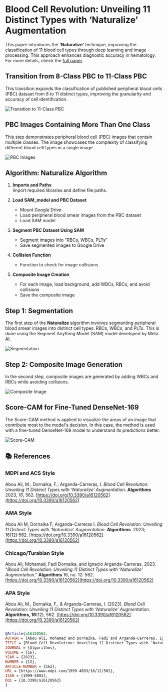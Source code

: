 # Blood Cell Revolution: Unveiling 11 Distinct Types with ‘Naturalize’ Augmentation
This paper introduces the **‘Naturalize’** technique, improving the classification of 11 blood cell types through deep learning and image processing. This approach enhances diagnostic accuracy in hematology. For more details, check the [full paper](https://www.mdpi.com/1999-4893/16/12/562).

## Transition from 8-Class PBC to 11-Class PBC
This transition expands the classification of published peripheral blood cells (PBC) dataset from 8 to 11 distinct types, improving the granularity and accuracy of cell identification.

![Transition to 11-Class PBC](https://www.mdpi.com/algorithms/algorithms-16-00562/article_deploy/html/images/algorithms-16-00562-g003-550.jpg)


## PBC Images Containing More Than One Class
This step demonstrates peripheral blood cell (PBC) images that contain multiple classes. The image showcases the complexity of classifying different blood cell types in a single image.

![PBC Images](https://www.mdpi.com/algorithms/algorithms-16-00562/article_deploy/html/images/algorithms-16-00562-g004-550.jpg)

## Algorithm: Naturalize Algorithm

1. **Imports and Paths**  
   Import required libraries and define file paths.
   
2. **Load SAM_model and PBC Dataset**  
   - Mount Google Drive  
   - Load peripheral blood smear images from the PBC dataset  
   - Load SAM model

3. **Segment PBC Dataset Using SAM**  
   - Segment images into "RBCs, WBCs, PLTs"  
   - Save segmented images to Google Drive

4. **Collision Function**  
   - Function to check for image collisions

5. **Composite Image Creation**  
   - For each image, load background, add WBCs, RBCs, and avoid collisions  
   - Save the composite image

## Step 1: Segmentation
The first step of the **Naturalize** algorithm involves segmenting peripheral blood smear images into distinct cell types: RBCs, WBCs, and PLTs. This is done using the Segment Anything Model (SAM) model developed by Meta AI.

![Segmentation](https://www.mdpi.com/algorithms/algorithms-16-00562/article_deploy/html/images/algorithms-16-00562-g005-550.jpg)

## Step 2: Composite Image Generation
In the second step, composite images are generated by adding WBCs and RBCs while avoiding collisions.

![Composite Image](https://www.mdpi.com/algorithms/algorithms-16-00562/article_deploy/html/images/algorithms-16-00562-g006-550.jpg)

## Score-CAM for Fine-Tuned DenseNet-169
The Score-CAM method is applied to visualize the areas of an image that contribute most to the model's decision. In this case, the method is used with a fine-tuned DenseNet-169 model to understand its predictions better.

![Score-CAM](https://www.mdpi.com/algorithms/algorithms-16-00562/article_deploy/html/images/algorithms-16-00562-g011-550.jpg)


## 📚 References

### MDPI and ACS Style  
Abou Ali, M.; Dornaika, F.; Arganda-Carreras, I. *Blood Cell Revolution: Unveiling 11 Distinct Types with ‘Naturalize’ Augmentation*. **Algorithms** 2023, *16*, 562. [https://doi.org/10.3390/a16120562](https://doi.org/10.3390/a16120562)

### AMA Style  
Abou Ali M, Dornaika F, Arganda-Carreras I. *Blood Cell Revolution: Unveiling 11 Distinct Types with ‘Naturalize’ Augmentation*. **Algorithms**. 2023; 16(12):562. [https://doi.org/10.3390/a16120562](https://doi.org/10.3390/a16120562)

### Chicago/Turabian Style  
Abou Ali, Mohamad, Fadi Dornaika, and Ignacio Arganda-Carreras. 2023. "*Blood Cell Revolution: Unveiling 11 Distinct Types with ‘Naturalize’ Augmentation*." **Algorithms** 16, no. 12: 562. [https://doi.org/10.3390/a16120562](https://doi.org/10.3390/a16120562)

### APA Style  
Abou Ali, M., Dornaika, F., & Arganda-Carreras, I. (2023). *Blood Cell Revolution: Unveiling 11 Distinct Types with ‘Naturalize’ Augmentation*. **Algorithms, 16**(12), 562. [https://doi.org/10.3390/a16120562](https://doi.org/10.3390/a16120562)


```bibtex

@Article{a16120562,
AUTHOR = {Abou Ali, Mohamad and Dornaika, Fadi and Arganda-Carreras, Ignacio},
TITLE = {Blood Cell Revolution: Unveiling 11 Distinct Types with ‘Naturalize’ Augmentation},
JOURNAL = {Algorithms},
VOLUME = {16},
YEAR = {2023},
NUMBER = {12},
ARTICLE-NUMBER = {562},
URL = {https://www.mdpi.com/1999-4893/16/12/562},
ISSN = {1999-4893},
DOI = {10.3390/a16120562}
}
